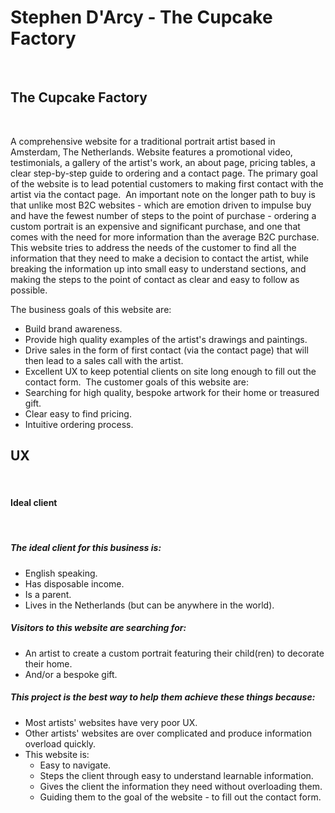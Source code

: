 # Stephen D'Arcy - The Cupcake Factory
​
## The Cupcake Factory
​

A comprehensive website for a traditional portrait artist based in Amsterdam, The Netherlands. 
Website features a promotional video, testimonials, a gallery of the artist's work, 
an about page, pricing tables, a clear step-by-step guide to ordering and a contact page. 
The primary goal of the website is to lead potential customers to making first contact with the
artist via the contact page. 
​
An important note on the longer path to buy is that unlike most B2C websites - which are emotion driven to impulse buy and have the fewest number of steps to the point of purchase -
ordering a custom portrait is an expensive and significant purchase, and one that comes with the need for more information than the average B2C purchase. 
This website tries to address the needs of the customer to find all the information that they need to make a decision to contact the artist, 
while breaking the information up into small easy to understand sections, and making the steps to the point of contact as clear and easy to follow as possible.

The business goals of this website are:
* Build brand awareness.
* Provide high quality examples of the artist's drawings and paintings.
* Drive sales in the form of first contact (via the contact page) that will then lead to a sales call with the artist. 
* Excellent UX to keep potential clients on site long enough to fill out the contact form.
​
The customer goals of this website are:
* Searching for high quality, bespoke artwork for their home or treasured gift. 
* Clear easy to find pricing.
* Intuitive ordering process.
 
## UX
​
#### Ideal client
​
##### The ideal client for this business is:
* English speaking.
* Has disposable income.
* Is a parent.
* Lives in the Netherlands (but can be anywhere in the world).
​
##### Visitors to this website are searching for:
* An artist to create a custom portrait featuring their child(ren) to decorate their home. 
* And/or a bespoke gift. 
​
##### This project is the best way to help them achieve these things because:
* Most artists' websites have very poor UX. 
* Other artists' websites are over complicated and produce information overload quickly. 
* This website is:
    * Easy to navigate.
    * Steps the client through easy to understand learnable information.
    * Gives the client the information they need without overloading them.
    * Guiding them to the goal of the website - to fill out the contact form.
​